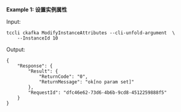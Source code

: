 **Example 1: 设置实例属性**



Input: 

```
tccli ckafka ModifyInstanceAttributes --cli-unfold-argument  \
    --InstanceId 10
```

Output: 
```
{
    "Response": {
        "Result": {
            "ReturnCode": "0",
            "ReturnMessage": "ok[no param set]"
        },
        "RequestId": "dfc46e62-73d6-4b6b-9cd8-4512259888f5"
    }
}
```


